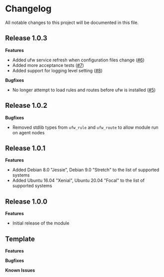 # Changelog

All notable changes to this project will be documented in this file.

## Release 1.0.3

**Features**

* Added ufw service refresh when configuration files change ([#6](https://github.com/kogitoapp/puppet-ufw/pull/6))
* Added more acceptance tests ([#7](https://github.com/kogitoapp/puppet-ufw/pull/7))
* Added support for logging level setting ([#8](https://github.com/kogitoapp/puppet-ufw/pull/8))

**Bugfixes**

* No longer attempt to load rules and routes before ufw is installed ([#5](https://github.com/kogitoapp/puppet-ufw/pull/5))

## Release 1.0.2

**Bugfixes**

* Removed stdlib types from `ufw_rule` and `ufw_route` to allow module run on
agent nodes

## Release 1.0.1

**Features**

* Added Debian 8.0 "Jessie", Debian 9.0 "Stretch" to the list of supported systems
* Added Ubuntu 16.04 "Xenial", Ubuntu 20.04 "Focal" to the list of supported systems

## Release 1.0.0

**Features**

* Initial release of the module

## Template

**Features**

**Bugfixes**

**Known Issues**
